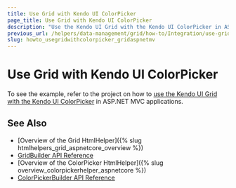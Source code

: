 ```yaml
---
title: Use Grid with Kendo UI ColorPicker
page_title: Use Grid with Kendo UI ColorPicker
description: "Use the Kendo UI Grid with the Kendo UI ColorPicker in ASP.NET MVC applications."
previous_url: /helpers/data-management/grid/how-to/Integration/use-grid-with-colorpicker
slug: howto_usegridwithcolorpicker_gridaspnetmv
---
```


# Use Grid with Kendo UI ColorPicker

To see the example, refer to the project on how to [use the Kendo UI Grid with the Kendo UI ColorPicker](https://github.com/telerik/ui-for-aspnet-mvc-examples/tree/master/grid/grid-contains-color-picker) in ASP.NET MVC applications.

## See Also

* [Overview of the Grid HtmlHelper]({% slug htmlhelpers_grid_aspnetcore_overview %})
* [GridBuilder API Reference](https://docs.telerik.com/aspnet-mvc/api/Kendo.Mvc.UI.Fluent/GridBuilder)
* [Overview of the ColorPicker HtmlHelper]({% slug overview_colorpickerhelper_aspnetcore %})
* [ColorPickerBuilder API Reference](https://docs.telerik.com/aspnet-mvc/api/Kendo.Mvc.UI.Fluent/ColorPickerBuilder)


